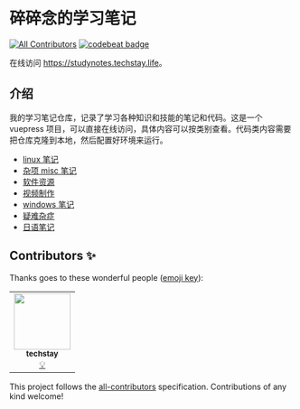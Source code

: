 # 碎碎念的学习笔记

<!-- ALL-CONTRIBUTORS-BADGE:START - Do not remove or modify this section -->

[![All Contributors](https://img.shields.io/badge/all_contributors-1-orange.svg?style=flat-square)](#contributors-)
[![codebeat badge](https://codebeat.co/badges/ac8f94b6-0d8b-4fd1-8606-1be38bcfe39c)](https://codebeat.co/projects/github-com-techstay-studynotes-main)

<!-- ALL-CONTRIBUTORS-BADGE:END -->

在线访问 <https://studynotes.techstay.life>。

## 介绍

我的学习笔记仓库，记录了学习各种知识和技能的笔记和代码。这是一个 vuepress 项目，可以直接在线访问，具体内容可以按类别查看。代码类内容需要把仓库克隆到本地，然后配置好环境来运行。

- [linux 笔记](linux/README.md)
- [杂项 misc 笔记](misc/README.md)
- [软件资源](software-resources/README.md)
- [视频制作](videomaking/README.md)
- [windows 笔记](windows/README.md)
- [疑难杂症](troubleshooting/README.md)
- [日语笔记](japanese/README.md)

## Contributors ✨

Thanks goes to these wonderful people ([emoji key](https://allcontributors.org/docs/en/emoji-key)):

<!-- ALL-CONTRIBUTORS-LIST:START - Do not remove or modify this section -->
<!-- prettier-ignore-start -->
<!-- markdownlint-disable -->
<table>
  <tr>
    <td align="center"><a href="http://techstay.life"><img src="https://avatars.githubusercontent.com/u/7893448?v=4?s=100" width="100px;" alt=""/><br /><sub><b>techstay</b></sub></a><br /><a href="#example-techstay" title="Examples">💡</a></td>
  </tr>
</table>

<!-- markdownlint-restore -->
<!-- prettier-ignore-end -->

<!-- ALL-CONTRIBUTORS-LIST:END -->

This project follows the [all-contributors](https://github.com/all-contributors/all-contributors) specification. Contributions of any kind welcome!
